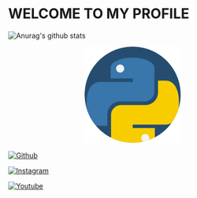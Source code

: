 # WELCOME TO MY PROFILE

![Anurag's github stats](https://github-readme-stats.vercel.app/api?username=pysami&show_icons=true&theme=onedark)

<p align="center"><a href="https://google.com"><img src="p2.png" height='195' alt="pysami">


 [![Github](https://img.shields.io/badge/github-pysami-green?style=for-the-badge&logo=github)](https://github.com/pysami)



[![Instagram](https://img.shields.io/badge/instagram-pysami-orange?style=for-the-badge&logo=instagram)](https://www.instagram.com/pysami)





[![Youtube](https://img.shields.io/badge/YouTube-python%2023-red?style=for-the-badge&logo=youtube)](https://www.youtube.com/pysami)



